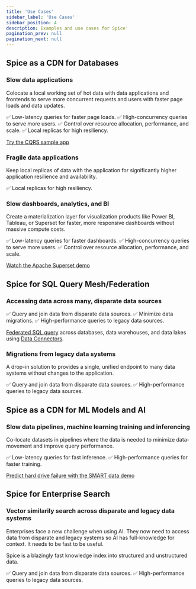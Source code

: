 ```yaml
---
title: 'Use Cases'
sidebar_label: 'Use Cases'
sidebar_position: 4
description: Examples and use cases for Spice'
pagination_prev: null
pagination_next: null
---
```


## Spice as a CDN for Databases

### Slow data applications

Colocate a local working set of hot data with data applications and frontends to serve more concurrent requests and users with faster page loads and data updates.

✅ Low-latency queries for faster page loads.
✅ High-concurrency queries to serve more users.
✅ Control over resource allocation, performance, and scale.
✅ Local replicas for high resiliency.

[Try the CQRS sample app](https://github.com/spiceai/samples/tree/trunk/acceleration#local-materialization-and-acceleration-cqrs-sample)

### Fragile data applications

Keep local replicas of data with the application for significantly higher application resilience and availability.

✅ Local replicas for high resiliency.

### Slow dashboards, analytics, and BI

Create a materialization layer for visualization products like Power BI, Tableau, or Superset for faster, more responsive dashboards without massive compute costs.

✅ Low-latency queries for faster dashboards.
✅ High-concurrency queries to serve more users.
✅ Control over resource allocation, performance, and scale.

[Watch the Apache Superset demo](https://github.com/spiceai/samples/blob/trunk/sales-bi/README.md)

## Spice for SQL Query Mesh/Federation

### Accessing data across many, disparate data sources

✅ Query and join data from disparate data sources.
✅ Minimize data migrations.
✅ High-performance queries to legacy data sources.

[Federated SQL query](/features/federated-queries) across databases, data warehouses, and data lakes using [Data Connectors](/components/data-connectors).

### Migrations from legacy data systems

A drop-in solution to provides a single, unified endpoint to many data systems without changes to the application.

✅ Query and join data from disparate data sources.
✅ High-performance queries to legacy data sources.

## Spice as a CDN for ML Models and AI

### Slow data pipelines, machine learning training and inferencing

Co-locate datasets in pipelines where the data is needed to minimize data-movement and improve query performance.

✅ Low-latency queries for fast inference.
✅ High-performance queries for faster training.

[Predict hard drive failure with the SMART data demo](https://github.com/spiceai/demos/tree/trunk/smart-demo#spiceai-smart-demo)

## Spice for Enterprise Search

### Vector similarily search across disparate and legacy data systems

Enterprises face a new challenge when using AI. They now need to access data from disparate and legacy systems so AI has full-knowledge for context. It needs to be fast to be useful.

Spice is a blazingly fast knowledge index into structured and unstructured data.

✅ Query and join data from disparate data sources.
✅ High-performance queries to legacy data sources.
